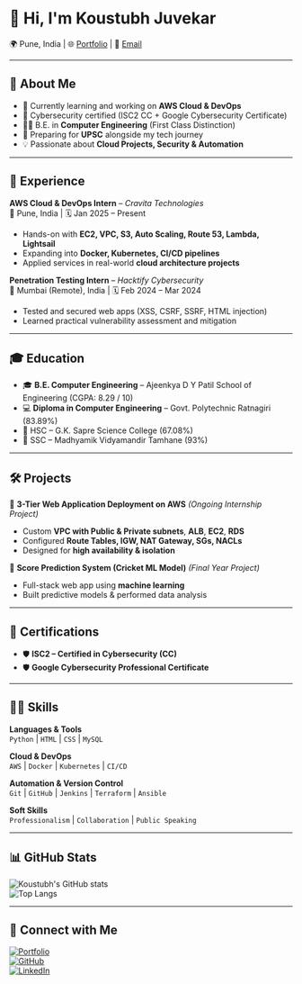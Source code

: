# 👋 Hi, I'm Koustubh Juvekar  

🌍 Pune, India | 🌐 [Portfolio](https://www.koustubh18.site) | 📧 [Email](mailto:koustubhjuvekar07@gmail.com)  

---

## 🚀 About Me  
- 🌱 Currently learning and working on **AWS Cloud & DevOps**  
- 🔐 Cybersecurity certified (ISC2 CC + Google Cybersecurity Certificate)  
- 👨‍🎓 B.E. in **Computer Engineering** (First Class Distinction)  
- 📘 Preparing for **UPSC** alongside my tech journey  
- 💡 Passionate about **Cloud Projects, Security & Automation**  

---

## 💼 Experience  

**AWS Cloud & DevOps Intern** – *Cravita Technologies*  
📍 Pune, India | 🗓️ Jan 2025 – Present  
- Hands-on with **EC2, VPC, S3, Auto Scaling, Route 53, Lambda, Lightsail**  
- Expanding into **Docker, Kubernetes, CI/CD pipelines**  
- Applied services in real-world **cloud architecture projects**  

**Penetration Testing Intern** – *Hacktify Cybersecurity*  
📍 Mumbai (Remote), India | 🗓️ Feb 2024 – Mar 2024  
- Tested and secured web apps (XSS, CSRF, SSRF, HTML injection)  
- Learned practical vulnerability assessment and mitigation  

---

## 🎓 Education  
- 🎓 **B.E. Computer Engineering** – Ajeenkya D Y Patil School of Engineering (CGPA: 8.29 / 10)  
- 💻 **Diploma in Computer Engineering** – Govt. Polytechnic Ratnagiri (83.89%)  
- 📖 HSC – G.K. Sapre Science College (67.08%)  
- 🏫 SSC – Madhyamik Vidyamandir Tamhane (93%)  

---

## 🛠️ Projects  

🔹 **3-Tier Web Application Deployment on AWS** *(Ongoing Internship Project)*  
- Custom **VPC with Public & Private subnets**, **ALB**, **EC2**, **RDS**  
- Configured **Route Tables, IGW, NAT Gateway, SGs, NACLs**  
- Designed for **high availability & isolation**  

🔹 **Score Prediction System (Cricket ML Model)** *(Final Year Project)*  
- Full-stack web app using **machine learning**  
- Built predictive models & performed data analysis  

---

## 📜 Certifications  
- 🛡️ **ISC2 – Certified in Cybersecurity (CC)**  
- 🛡️ **Google Cybersecurity Professional Certificate**  

---

## 🧑‍💻 Skills  

**Languages & Tools**  
`Python` | `HTML` | `CSS` | `MySQL`  

**Cloud & DevOps**  
`AWS` | `Docker` | `Kubernetes` | `CI/CD`  

**Automation & Version Control**  
`Git` | `GitHub` | `Jenkins` | `Terraform` | `Ansible`  

**Soft Skills**  
`Professionalism` | `Collaboration` | `Public Speaking`  

---

## 📊 GitHub Stats  
![Koustubh's GitHub stats](https://github-readme-stats.vercel.app/api?username=koustubhjuvekar&show_icons=true&theme=radical)  
![Top Langs](https://github-readme-stats.vercel.app/api/top-langs/?username=koustubhjuvekar&layout=compact&theme=radical)  

---

## 🔗 Connect with Me  
[![Portfolio](https://img.shields.io/badge/Portfolio-000?style=for-the-badge&logo=vercel&logoColor=white)](https://www.koustubh18.site)  
[![GitHub](https://img.shields.io/badge/GitHub-100000?style=for-the-badge&logo=github&logoColor=white)](https://github.com/koustubhjuvekar)  
[![LinkedIn](https://img.shields.io/badge/LinkedIn-0e76a8?style=for-the-badge&logo=linkedin&logoColor=white)](https://www.linkedin.com/in/koustubhjuvekar/)  
